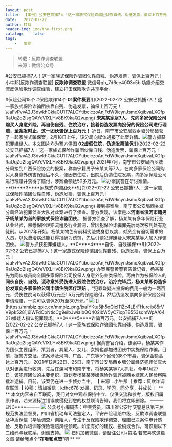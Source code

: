 ```yaml
---
layout:	post
title:	【案例】公安已抓捕7人！这一家族式保险诈骗团伙靠自残、伪造发票，骗保上百万元！
date:	2022-02-22
author:	转载
header-img:	img/the-first.png
catalog:	false
tags:
	-	案例
---
```


<blockquote><p>转载：反欺诈调查联盟<br>
来源：微信公众号</p></blockquote>

#公安已抓捕7人！这一家族式保险诈骗团伙靠自残、伪造发票，骗保上百万元！
小牛邦[反欺诈调查联盟]
**反欺诈调查联盟**
微信号gh_7d6ee4003c5b
功能介绍交流反保险欺诈调查经验，建立打击保险欺诈共享平台。

#保险公司15个
#保险欺诈14个
**0****1****案件概要**![](2022-02-22
公安已抓捕7人！这一家族式保险诈骗团伙靠自残、伪造发票，骗保上百万元！\\JaFvPvvA2J3dwkhCkiaCU1T7ALCYtibciczoAnjFdW9icynJsmoXqibvaLXGfpRaUqZq2IsgQAYeVlXLHv8BK9kaQ2w.png)
**宋某某家庭7人，先向多家保险公司购买人身意外险，再自伤自残、住院治疗，接着伪造发票向投保的保险公司进行理赔，至案发时止，这一团伙骗保上百万元！**
近日，南宁市公安局西乡塘分局破获了一起家族式骗保案，2月18日上午，该分局向媒体通报了此案详情。![](https://mmbiz.qpic.cn/mmbiz_png/jxaIYKtu5jh5oQicl11Zc4LErFHurcib85F09NOhvv68XrFt1uTJkUVv3xR419lVrJjZv0xPRuJ2Q7IU9mza7f6w/640)警方抓获犯罪嫌疑人。本文图片均为警方供图
**0****2****虚假住院，伪造发票骗保**![](2022-02-22
公安已抓捕7人！这一家族式保险诈骗团伙靠自残、伪造发票，骗保上百万元！\\JaFvPvvA2J3dwkhCkiaCU1T7ALCYtibciczoAnjFdW9icynJsmoXqibvaLXGfpRaUqZq2IsgQAYeVlXLHv8BK9kaQ2w.png)
2021年7月，南宁市公安局西乡塘分局接到广西保险协会的报案，称南宁籍男子宋某某等7人，在向多家保险公司购买人身意外伤害保险后不久，便因伤住院，出院后伪造住院发票，向多家保险公司进行理赔并获得了赔付，涉案金额达50多万元。
![](https://mmbiz.qpic.cn/mmbiz_png/jxaIYKtu5jh5oQicl11Zc4LErFHurcib85o3Yxl1tTGCfibGDnHGLumL62BibdevZHMqqSG7XGeSsZh28on6RkSia7w/640?)办案民警在研讨案情。**0****3****家族式诈骗团伙**![](2022-02-22
公安已抓捕7人！这一家族式保险诈骗团伙靠自残、伪造发票，骗保上百万元！\\JaFvPvvA2J3dwkhCkiaCU1T7ALCYtibciczoAnjFdW9icynJsmoXqibvaLXGfpRaUqZq2IsgQAYeVlXLHv8BK9kaQ2w.png)
接到报案后，南宁市公安局西乡塘分局经济犯罪侦查大队对此案进行了侦查。警方发现，该案是以**河南省漯河市籍男子杨某某为首的家族式保险诈骗团伙**。
据警方侦查了解，杨某某有多年保险行业从业经验，熟悉保险理赔流程及行业漏洞，曾因犯保险诈骗罪先后两次被判处有期徒刑。从2017年开始，杨某某物色有前科劣迹或身患疾病、对资金有迫切需求的人员，以免费治病还能获得报酬为诱饵，先后引诱犯罪嫌疑人宋某某等人加入诈骗团伙。
![](https://mmbiz.qpic.cn/mmbiz_png/jxaIYKtu5jh5oQicl11Zc4LErFHurcib85EnMbIDxvqo5HTRFtNJm2CsoyxT5MsHBv1kj7m1bCqhGBA742YhSTwQ/640?)警方抓获犯罪嫌疑人。**0****4****自伤、自残骗保**![](2022-02-22
公安已抓捕7人！这一家族式保险诈骗团伙靠自残、伪造发票，骗保上百万元！\\JaFvPvvA2J3dwkhCkiaCU1T7ALCYtibciczoAnjFdW9icynJsmoXqibvaLXGfpRaUqZq2IsgQAYeVlXLHv8BK9kaQ2w.png)
办案民警黄警官告诉记者，杨某某先为同伙成员向全国多家保险公司投保人身意外伤害类保险，再由作为被保险人的
**同伙自伤、自残，谎称意外受伤进入医院住院治疗。治疗完毕后，杨某某即伪造多份发票向多家保险公司申请住院医疗理赔**
。“犯罪嫌疑人投保的费用一般为一两百元，受伤住院可以获得1万元至1.5万元的保险赔付，然后伪造发票向多家保险公司申请理赔，一次可以骗保20万至30万元。”
![](https://mmbiz.qpic.cn/mmbiz_png/jxaIYKtu5jh5oQicl11Zc4LErFHurcib853dnV45XcZMg9WNksee2CwWZ03l6Hiav2LBOvrV4It9jmtiaBfEVcYDdw/640?)![](https://mmbiz.qpic.cn/mmbiz_png/jxaIYKtu5jh5oQicl11Zc4LErFHurcib85rVV9pk5281j6lWFdCbNticCg9eibJwiaibQQ402ibW5yC7icpT8553sqmWpA/640?)嫌疑人指认犯罪现场。**0****5****诈骗百万元，公安抓捕7人**![](2022-02-22
公安已抓捕7人！这一家族式保险诈骗团伙靠自残、伪造发票，骗保上百万元！\\JaFvPvvA2J3dwkhCkiaCU1T7ALCYtibciczoAnjFdW9icynJsmoXqibvaLXGfpRaUqZq2IsgQAYeVlXLHv8BK9kaQ2w.png)
据黄警官介绍，该案中，杨某某作为团伙主要组织、策划者，其爱人、女儿、女婿也都加进团伙中实施保险诈骗。目前，据警方查证，该案涉及河南、广西、广东等5个省份的8个市县，骗保金额高达上百万元。
2021年12月22日、25日，南宁市公安局西乡塘分局经济犯罪侦查大队对该案进行收网，先后在漯河市和南宁市，将杨某某等7人抓获。今年1月27日，该犯罪团伙的主要组织、策划者杨某某涉嫌保险诈骗罪被西乡塘区人民检察院批准逮捕。目前，该案仍在进一步侦办当中。
┃来源：小牛邦
┃推荐：反欺诈调查联盟
┃投稿：请加微信：kdhc678
发掘、记录、学习，同分享，共成长！
​
**
**
本文内容来自互联网，我们对文中观点保持中立、仅供交流和参考，版权归属原作者，若来源标注错误或侵犯到您的权益烦请告知，我们将立即删除。
———END****———
![]({{site.baseurl}}/postimg/L6usUGPiatBSs5Yxdp5NU9dpdqWanE7Mq7XpTo0mwlia1gia9NNFGTRYKdpVvrK2KgpAPictg52F8U9sicXI1jQ1dzA.jpeg)
公众号小编周杰：中共党员，四川省公安厅交警总队第三届规范执法监督员，四川省机动车司法鉴定人，平安产险理赔中级，反欺诈调查联盟及华盾保信（华盾调查）创始人，专注于反保险欺诈调查、理赔已决案件审计质检、反欺诈培训等保险理赔风控领域。如您有好的建议、投稿或合作，可识别以下二维码与我联系，谢谢支持。
![]({{site.baseurl}}/postimg/L6usUGPiatBS3wrVRuWQYeic3juNbQs2kiaCeq6U3Y7sobzUaIjwichkaPNyMQzDdM5fXhxqgA74BJYGaLDib5TIqKA.jpeg)
扫码加我微信，请备注公司+姓名
若您喜欢这篇文章
请给我点个“**在看和点赞**”吧
**
**
